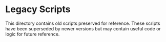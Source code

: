 # Legacy Scripts

This directory contains old scripts preserved for reference.
These scripts have been superseded by newer versions but may contain
useful code or logic for future reference.
